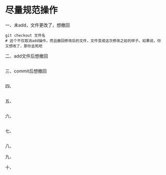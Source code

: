 # 尽量规范操作
一、未add，文件更改了，想撤回
```
git checkout 文件名
# 这个不仅取消add操作，而且撤回修改后的文件，文件变成这次修改之前的样子。如果说，你又想改了，那你去死吧
```

二、add文件后想撤回
```
```
三、commit后想撤回
```
```

四、
```
```

五、
```
```

六、
```
```

七、
```
```

八、

九、


十、